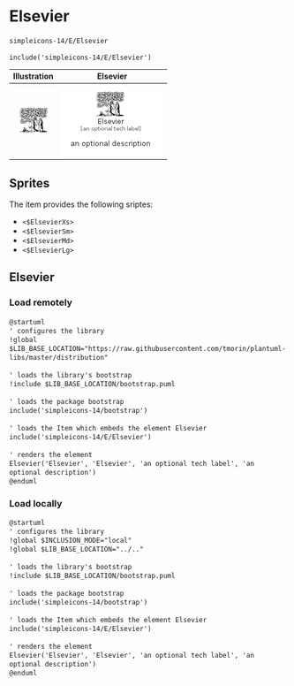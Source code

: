 # Elsevier


```text
simpleicons-14/E/Elsevier
```

```text
include('simpleicons-14/E/Elsevier')
```



| Illustration | Elsevier |
| :---: | :---: |
| ![illustration for Illustration](../../simpleicons-14/E/Elsevier.png) | ![illustration for Elsevier](../../simpleicons-14/E/Elsevier.Local.png) |



## Sprites
The item provides the following sriptes:

- `<$ElsevierXs>`
- `<$ElsevierSm>`
- `<$ElsevierMd>`
- `<$ElsevierLg>`





## Elsevier

### Load remotely
```plantuml
@startuml
' configures the library
!global $LIB_BASE_LOCATION="https://raw.githubusercontent.com/tmorin/plantuml-libs/master/distribution"

' loads the library's bootstrap
!include $LIB_BASE_LOCATION/bootstrap.puml

' loads the package bootstrap
include('simpleicons-14/bootstrap')

' loads the Item which embeds the element Elsevier
include('simpleicons-14/E/Elsevier')

' renders the element
Elsevier('Elsevier', 'Elsevier', 'an optional tech label', 'an optional description')
@enduml
```

### Load locally
```plantuml
@startuml
' configures the library
!global $INCLUSION_MODE="local"
!global $LIB_BASE_LOCATION="../.."

' loads the library's bootstrap
!include $LIB_BASE_LOCATION/bootstrap.puml

' loads the package bootstrap
include('simpleicons-14/bootstrap')

' loads the Item which embeds the element Elsevier
include('simpleicons-14/E/Elsevier')

' renders the element
Elsevier('Elsevier', 'Elsevier', 'an optional tech label', 'an optional description')
@enduml
```

